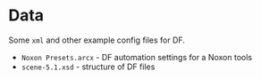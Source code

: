 # Data

Some `xml` and other example config files for DF.

- `Noxon Presets.arcx` - DF automation settings for a Noxon tools
- `scene-5.1.xsd` - structure of DF files


